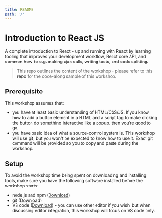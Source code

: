 ```yaml
---
title: README
path: '/'
---
```


# Introduction to React JS

A complete introduction to React - up and running with React by learning tooling that improves your development workflow, React core API, and common how-to e.g. making ajax calls, writing tests, and code splitting.

> This repo outlines the content of the workshop - please refer to this [repo][code-along-repo] for the code-along sample of this workshop.

## Prerequisite

This workshop assumes that:

- you have at least basic understanding of HTML/CSS/JS. If you know how to add a button element in a HTML and a script tag to make clicking the button do something interactive like a popup, then you're good to go.
- you have basic idea of what a source-control system is. This workshop will use git, but you won't be expected to know how to use it. Exact git command will be provided so you to copy and paste during the workshop.

## Setup

To avoid the workshop time being spent on downloading and installing tools, make sure you have the following software installed before the workshop starts:

- node.js and npm ([Download](https://nodejs.org/en/download/))
- git ([Download](https://git-scm.com/downloads))
- VS code ([Download](https://code.visualstudio.com/Download)) - you can use other editor if you wish, but when discussing editor integration, this workshop will focus on VS code only.

[code-along-repo]: https://github.com/malcolm-kee/react-movie-app

